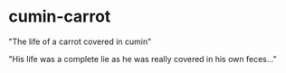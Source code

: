 # cumin-carrot

"The life of a carrot covered in cumin"

"His life was a complete lie as he was really covered in his own feces..."

